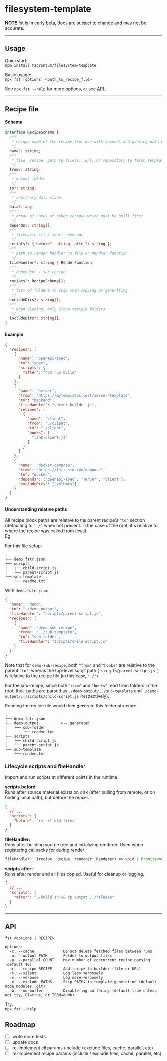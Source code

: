 # filesystem-template

**NOTE** fst is in early beta, docs are subject to change and may not be accurate.

---

## Usage

Quickstart:  
`npm install @acrontum/filesystem-template`  

Basic usage:  
`npx fst [options] <path_to_recipe_file>`

See `npx fst --help` for more options, or see [API](#api).  

---

## Recipe file

#### Schema


```typescript
interface RecipeSchema {
  /**
   * unique name of the recipe (for use with depends and passing data between files)
   */
  name?: string;
  /**
   * file, recipe, path to file(s), url, or repository to fetch templates from
   */
  from?: string;
  /**
   * output folder
   */
  to?: string;
  /**
   * arbitrary data store
   */
  data?: any;
  /**
   * array of names of other recipes which must be built first
   */
  depends?: string[];
  /**
   * lifecycle cli / shell commands
   */
  scripts?: { before?: string; after?: string };
  /**
   * path to render handler js file or handler function
   */
  fileHandler?: string | RenderFunction;
  /**
   * dependent / sub recipes
   */
  recipes?: RecipeSchema[];
  /**
   * list of folders to skip when copying or generating
   */
  excludeDirs?: string[];
  /**
   * when cloning, only clone certain folders
   */
  includeDirs?: string[];
}
```

#### Example

```json
{
  "recipes": [
    {
      "name": "openapi-spec",
      "to": "spec",
      "scripts": {
        "after": "npm run build"
      }
    },
    {
      "name": "server",
      "from": "https://mytemplates.test/server-template",
      "to": "backend",
      "fileHandler": "server-builder.js",
      "recipes": [
        {
          "name": "client",
          "from": "./client",
          "to": "./client",
          "hooks": [
            "link-client.js"
          ]
        }
      ]
    },
    {
      "name": "docker-compose",
      "from": "https://fstr-std.com/compose",
      "to": "docker",
      "depends": ["openapi-spec", "server", "client"],
      "excludeDirs": ["volumes"]
    }
  ]
}
```


#### Understanding relative paths

All recipe block paths are relative to the parent recipe's `"to"` section (defaulting to `'./'` when not present. In the case of the root, it's relative to where the recipe was called from (cwd).  
Eg:  

For this file setup:
```
.
├── demo.fstr.json
├── scripts
│   ├── child-script.js
│   └── parent-script.js
└── sub-template
    └── readme.txt

```

With `demo.fstr.json`:  
```json
{
  "name": "demo",
  "to": "./demo-output",
  "fileHandler": "scripts/parent-script.js",
  "recipes": [
    {
      "name": "demo-sub-recipe",
      "from": "../sub-template",
      "to": "sub-folder",
      "fileHandler": "scripts/child-script.js"
    }
  ]
}
```

Note that for `demo-sub-recipe`, both `"from"` and `"hooks"` are relative to the parent `"to"`, wheras the top-level script path (`'scripts/parent-script.js'`) is relative to the recipe file (in this case, `'./'`).  

For the sub-recipe, since both `"from"` and `"hooks"` read from folders in the root, their paths are parsed as `./demo-output/../sub-template` and `./demo-output/../scripts/child-script.js` (respectively).  

Running the recipe file would then generate this folder structure:  
```
.
├── demo.fstr.json
├── demo-output          <-- generated
│   └── sub-folder
│       └── readme.txt
├── scripts
│   ├── child-script.js
│   └── parent-script.js
└── sub-template
    └── readme.txt
```


### Lifecycle scripts and fileHandler

Import and run scripts at different points in the runtime.  

<b>scripts.before:</b>  
Runs after source material exists on disk (after pulling from remote, or on finding local path), but before the render.  
```json
{
  // ...
  "scripts": {
    "before": "rm -rf old-files"
  }
}
```

<b>fileHandler:</b>  
Runs after building source tree and initializing renderer. Used when registering callbacks for during render.  
```typescript
fileHandler?: (recipe: Recipe, renderer: Renderer) => void | Promise<void>;
```

<b>scripts.after:</b>  
Runs after render and all files copied. Useful for cleanup or logging.  
```json
{
  // ...
  "scripts": {
    "after": "./build.sh && cp output ../release"
  }
}
```

---

## API

```
fst <options | RECIPE>

options:
  -c, --cache             Do not delete fetched files between runs
  -o, --output PATH       Folder to output files
  -p, --parallel COUNT    Max number of concurrent recipe parsing (default 10)
  -r, --recipe RECIPE     Add recipe to builder (file or URL)
  -s, --silent            Log less verbosely
  -v, --verbose           Log more verbosely
  -e, --exclude PATHS     Skip PATHS in template generation (default node_modules,.git)
  -b, --no-buffer         Disable log buffering (default true unless not tty, CI=true, or TERM=dumb)
```

Try:  
`npx fst --help`


## Roadmap

- [ ] write more tests  
- [ ] update docs  
- [ ] re-implement cli params (include / exclude files, cache, parallel, etc)  
- [ ] re-implement recipe params (include / exclude files, cache, parallel, etc)  
